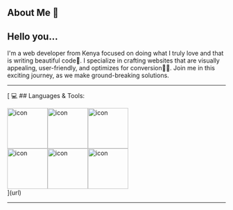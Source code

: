 ## About Me 👋

<!--
**codewithAntony/codewithAntony** is a ✨ _special_ ✨ repository because its `README.md` (this file) appears on your GitHub profile.

Here are some ideas to get you started:



- 🔭 I’m currently working on ...
- 🌱 I’m currently learning ...
- 👯 I’m looking to collaborate on ...
- 🤔 I’m looking for help with ...
- 💬 Ask me about ...
- 📫 How to reach me: ...
- 😄 Pronouns: ...
- ⚡ Fun fact: ...
[[![github](https://img.shields.io/badge/GitHub-000000?style=for-the-badge&logo=GitHub&logoColor=white)](url)](url)
-->


## Hello you...
I'm a web developer from Kenya focused on doing what I truly love and that is writing beautiful code🥶.
I specialize in crafting websites that are visually appealing, user-friendly, and optimizes for conversion🐱‍🏍.
Join me in this exciting journey, as we make ground-breaking solutions.

----------------------------------------------------------------------------------------------------------------------------------------------------------------------------------------------------------------
[
💻 ## Languages & Tools:
<div style="display: flex; align-items: flex-start;"><img src="https://techstack-generator.vercel.app/ts-icon.svg" alt="icon" width="93" height="93" /><img src="https://techstack-generator.vercel.app/js-icon.svg" alt="icon" width="93" height="93" /><img src="https://techstack-generator.vercel.app/python-icon.svg" alt="icon" width="93" height="93" /></div>
<div style="display: flex; align-items: flex-start;"><img src="https://techstack-generator.vercel.app/react-icon.svg" alt="icon" width="93" height="93" /><img src="https://techstack-generator.vercel.app/django-icon.svg" alt="icon" width="93" height="93" /><img src="https://techstack-generator.vercel.app/github-icon.svg" alt="icon" width="93" height="93" /></div>](url)

----------------------------------------------------------------------------------------------------------------------------------------------------------------------------------------------------------------




